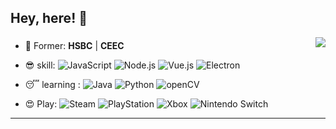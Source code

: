 ## Hey, here! :wave:

[<img align="right"  src="https://github-readme-stats.vercel.app/api/top-langs/?username=pilipala233&layout=compact">](https://github.com/pilipala233)


### 
- 🤡 Former: **HSBC** | **CEEC**

- 😎 skill:
  ![JavaScript](https://img.shields.io/badge/-JavaScript-F7DF1E?style=flat&logo=javascript&logoColor=black)
  ![Node.js](https://img.shields.io/badge/-Node.js-339933?style=flat&logo=node.js&logoColor=white)
  ![Vue.js](https://img.shields.io/badge/-Vue.js-4FC08D?style=flat&logo=vuedotjs&logoColor=white)
  ![Electron](https://img.shields.io/badge/-Electron-47848F?style=flat&logo=electron&logoColor=white)
- 😴 learning :
  ![Java](https://img.shields.io/badge/Java-007396?style=flat)
  ![Python](https://img.shields.io/badge/-Python-02569B?style=flat&logo=Python&logoColor=white)
  ![openCV](https://img.shields.io/badge/-openCV-02569B?style=flat&logo=openCV&logoColor=white)
- 😍 Play:
  ![Steam](https://img.shields.io/badge/-Steam-000000?style=flat&logo=steam&logoColor=white)
  ![PlayStation](https://img.shields.io/badge/-PlayStation-003791?style=flat&logo=playstation&logoColor=white)
  ![Xbox](https://img.shields.io/badge/-Xbox-107C10?style=flat&logo=xbox&logoColor=white)
  ![Nintendo Switch](https://img.shields.io/badge/-Nintendo%20Switch-E60012?style=flat&logo=nintendoswitch&logoColor=white)


---






